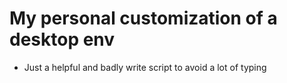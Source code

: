 # My personal customization of a desktop env

- Just a helpful and badly write script to avoid a lot of typing
